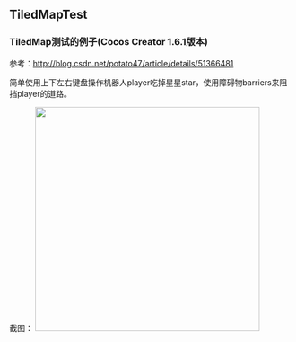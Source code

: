 ## TiledMapTest
### TiledMap测试的例子(Cocos Creator 1.6.1版本)
参考：http://blog.csdn.net/potato47/article/details/51366481

简单使用上下左右键盘操作机器人player吃掉星星star，使用障碍物barriers来阻挡player的道路。

截图：
<img src='/QQ20171001-213412%402x-tiledMap.png' width='400' height='400'/>

